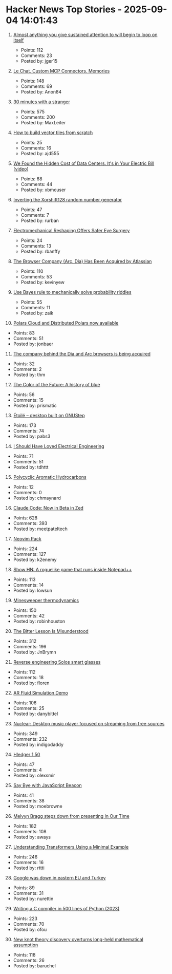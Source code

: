 # Hacker News Top Stories - 2025-09-04 14:01:43

1. [Almost anything you give sustained attention to will begin to loop on itself](https://www.henrikkarlsson.xyz/p/attention)
   - Points: 112
   - Comments: 23
   - Posted by: jger15

2. [Le Chat. Custom MCP Connectors. Memories](https://mistral.ai/news/le-chat-mcp-connectors-memories)
   - Points: 148
   - Comments: 69
   - Posted by: Anon84

3. [30 minutes with a stranger](https://pudding.cool/2025/06/hello-stranger/)
   - Points: 575
   - Comments: 200
   - Posted by: MaxLeiter

4. [How to build vector tiles from scratch](https://www.debuisne.com/writing/geo-tiles/)
   - Points: 25
   - Comments: 16
   - Posted by: ajd555

5. [We Found the Hidden Cost of Data Centers. It's in Your Electric Bill [video]](https://www.youtube.com/watch?v=YN6BEUA4jNU)
   - Points: 68
   - Comments: 44
   - Posted by: xbmcuser

6. [Inverting the Xorshift128 random number generator](https://littlemaninmyhead.wordpress.com/2025/08/31/inverting-the-xorshift128-random-number-generator/)
   - Points: 47
   - Comments: 7
   - Posted by: rurban

7. [Electromechanical Reshaping Offers Safer Eye Surgery](https://spectrum.ieee.org/electrochemistry-for-eye-surgeries)
   - Points: 24
   - Comments: 13
   - Posted by: rbanffy

8. [The Browser Company (Arc, Dia) Has Been Acquired by Atlassian](https://www.atlassian.com/blog/announcements/atlassian-acquires-the-browser-company)
   - Points: 110
   - Comments: 53
   - Posted by: kevinyew

9. [Use Bayes rule to mechanically solve probability riddles](https://cloud.disroot.org/s/Ec4xTMFDteTrFio)
   - Points: 55
   - Comments: 11
   - Posted by: zaik

10. [Polars Cloud and Distributed Polars now available](https://pola.rs/posts/polars-cloud-launch/)
   - Points: 83
   - Comments: 51
   - Posted by: jonbaer

11. [The company behind the Dia and Arc browsers is being acquired](https://www.theverge.com/web/770947/browser-company-arc-dia-acquired-atlassian)
   - Points: 32
   - Comments: 2
   - Posted by: thm

12. [The Color of the Future: A history of blue](https://www.hopefulmons.com/p/the-color-of-the-future)
   - Points: 56
   - Comments: 15
   - Posted by: prismatic

13. [Étoilé – desktop built on GNUStep](http://etoileos.com/)
   - Points: 173
   - Comments: 74
   - Posted by: pabs3

14. [I Should Have Loved Electrical Engineering](https://blog.tdhttt.com/post/love-ee/)
   - Points: 71
   - Comments: 51
   - Posted by: tdhttt

15. [Polycyclic Aromatic Hydrocarbons](https://johncarlosbaez.wordpress.com/2025/09/01/polycyclic-aromatic-hydrocarbons/)
   - Points: 12
   - Comments: 0
   - Posted by: chmaynard

16. [Claude Code: Now in Beta in Zed](https://zed.dev/blog/claude-code-via-acp)
   - Points: 628
   - Comments: 393
   - Posted by: meetpateltech

17. [Neovim Pack](https://neovim.io/doc/user/pack.html#vim.pack)
   - Points: 224
   - Comments: 127
   - Posted by: k2enemy

18. [Show HN: A roguelike game that runs inside Notepad++](https://github.com/thelowsunoverthemoon/NeuroPriest)
   - Points: 113
   - Comments: 14
   - Posted by: lowsun

19. [Minesweeper thermodynamics](https://oscarcunningham.com/792/minesweeper-thermodynamics/)
   - Points: 150
   - Comments: 42
   - Posted by: robinhouston

20. [The Bitter Lesson Is Misunderstood](https://obviouslywrong.substack.com/p/the-bitter-lesson-is-misunderstood)
   - Points: 312
   - Comments: 196
   - Posted by: JnBrymn

21. [Reverse engineering Solos smart glasses](https://jfloren.net/b/2025/8/28/0)
   - Points: 112
   - Comments: 18
   - Posted by: floren

22. [AR Fluid Simulation Demo](https://danybittel.ch/fluid)
   - Points: 106
   - Comments: 25
   - Posted by: danybittel

23. [Nuclear: Desktop music player focused on streaming from free sources](https://github.com/nukeop/nuclear)
   - Points: 349
   - Comments: 232
   - Posted by: indigodaddy

24. [Hledger 1.50](https://github.com/simonmichael/hledger/releases/tag/1.50)
   - Points: 47
   - Comments: 4
   - Posted by: olexsmir

25. [Say Bye with JavaScript Beacon](https://hemath.dev/blog/say-bye-with-javascript-beacon/)
   - Points: 41
   - Comments: 38
   - Posted by: moebrowne

26. [Melvyn Bragg steps down from presenting In Our Time](https://www.bbc.co.uk/mediacentre/2025/melvyn-bragg-decides-to-step-down-from-presenting-in-our-time/)
   - Points: 182
   - Comments: 108
   - Posted by: aways

27. [Understanding Transformers Using a Minimal Example](https://rti.github.io/gptvis/)
   - Points: 246
   - Comments: 16
   - Posted by: rttti

28. [Google was down in eastern EU and Turkey](https://www.novinite.com/articles/234225/Google+Down+in+Eastern+Europe+%28UPDATED%29)
   - Points: 89
   - Comments: 31
   - Posted by: nurettin

29. [Writing a C compiler in 500 lines of Python (2023)](https://vgel.me/posts/c500/)
   - Points: 223
   - Comments: 70
   - Posted by: ofou

30. [New knot theory discovery overturns long-held mathematical assumption](https://www.scientificamerican.com/article/new-knot-theory-discovery-overturns-long-held-mathematical-assumption/)
   - Points: 118
   - Comments: 26
   - Posted by: baruchel

